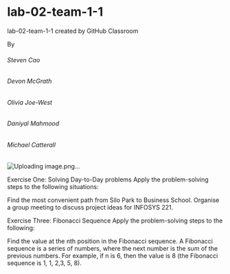 # lab-02-team-1-1
lab-02-team-1-1 created by GitHub Classroom

By

###### Steven Cao
###### Devon McGrath
###### Olivia Joe-West
###### Daniyal Mahmood
###### Michael Catterall

![Uploading image.png…]()

Exercise One: Solving Day-to-Day problems
Apply the problem-solving steps to the following situations:

Find the most convenient path from Silo Park to Business School.
Organise a group meeting to discuss project ideas for INFOSYS 221.





Exercise Three: Fibonacci Sequence
Apply the problem-solving steps to the following:

Find the value at the nth position in the Fibonacci sequence. A Fibonacci sequence is a series of numbers, where the next number is the sum of the previous numbers. For example, if n is 6, then the value is 8 (the Fibonacci sequence is 1, 1, 2,3, 5, 8).
